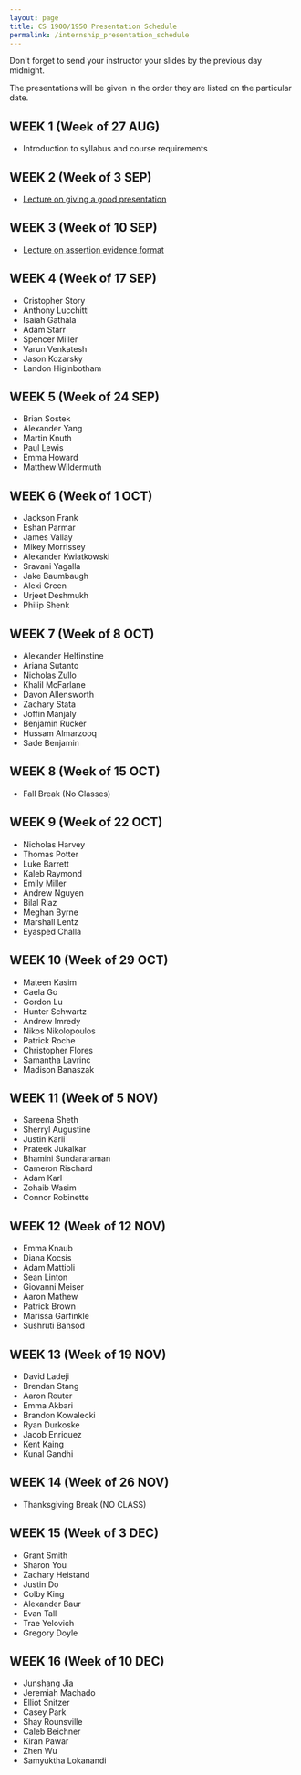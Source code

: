 ```yaml
---
layout: page
title: CS 1900/1950 Presentation Schedule
permalink: /internship_presentation_schedule
---
```


Don't forget to send your instructor your slides by the previous day midnight.

The presentations will be given in the order they are listed on the particular date.

## WEEK 1 (Week of 27 AUG)

* Introduction to syllabus and course requirements
  
## WEEK 2 (Week of 3 SEP)

* [Lecture on giving a good presentation]()

## WEEK 3 (Week of 10 SEP)
  
* [Lecture on assertion evidence format]()

## WEEK 4 (Week of 17 SEP)

* Cristopher Story
* Anthony Lucchitti
* Isaiah Gathala
* Adam Starr
* Spencer Miller
* Varun Venkatesh
* Jason Kozarsky
* Landon Higinbotham

## WEEK 5 (Week of 24 SEP)

* Brian Sostek
* Alexander Yang
* Martin Knuth
* Paul Lewis
* Emma Howard
* Matthew Wildermuth

## WEEK 6 (Week of 1 OCT)

* Jackson Frank
* Eshan Parmar
* James Vallay
* Mikey Morrissey
* Alexander Kwiatkowski
* Sravani Yagalla
* Jake Baumbaugh
* Alexi Green
* Urjeet Deshmukh
* Philip Shenk

## WEEK 7 (Week of 8 OCT)

* Alexander Helfinstine
* Ariana Sutanto
* Nicholas Zullo
* Khalil McFarlane
* Davon Allensworth
* Zachary Stata
* Joffin Manjaly
* Benjamin Rucker
* Hussam Almarzooq
* Sade Benjamin

## WEEK 8 (Week of 15 OCT)

* Fall Break (No Classes)

## WEEK 9 (Week of 22 OCT)

* Nicholas Harvey
* Thomas Potter
* Luke Barrett
* Kaleb Raymond
* Emily Miller
* Andrew Nguyen
* Bilal Riaz
* Meghan Byrne
* Marshall Lentz
* Eyasped Challa

## WEEK 10 (Week of 29 OCT)

* Mateen Kasim
* Caela Go
* Gordon Lu
* Hunter Schwartz
* Andrew Imredy
* Nikos Nikolopoulos
* Patrick Roche
* Christopher Flores
* Samantha Lavrinc
* Madison Banaszak

## WEEK 11 (Week of 5 NOV)

* Sareena Sheth
* Sherryl Augustine
* Justin Karli
* Prateek Jukalkar
* Bhamini Sundararaman
* Cameron Rischard
* Adam Karl
* Zohaib Wasim
* Connor Robinette

## WEEK 12 (Week of 12 NOV)

* Emma Knaub
* Diana Kocsis
* Adam Mattioli
* Sean Linton
* Giovanni Meiser
* Aaron Mathew
* Patrick Brown
* Marissa Garfinkle
* Sushruti Bansod

## WEEK 13 (Week of 19 NOV)

* David Ladeji
* Brendan Stang
* Aaron Reuter
* Emma Akbari
* Brandon Kowalecki
* Ryan Durkoske
* Jacob Enriquez
* Kent Kaing
* Kunal Gandhi

## WEEK 14 (Week of 26 NOV)

* Thanksgiving Break (NO CLASS)

## WEEK 15 (Week of 3 DEC)

* Grant Smith
* Sharon You
* Zachary Heistand
* Justin Do
* Colby King
* Alexander Baur
* Evan Tall
* Trae Yelovich
* Gregory Doyle

## WEEK 16 (Week of 10 DEC)

* Junshang Jia
* Jeremiah Machado
* Elliot Snitzer
* Casey Park
* Shay Rounsville
* Caleb Beichner
* Kiran Pawar
* Zhen Wu
* Samyuktha Lokanandi
